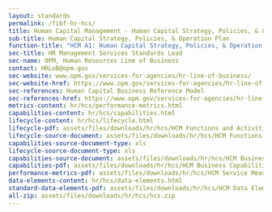 ```yaml
---
layout: standards
permalink: /fibf-hr-hcs/
title: Human Capital Management - Human Capital Strategy, Policies, & Operation Plan
sub-title: Human Capital Strategy, Policies, & Operation Plan
function-title: "HCM A1: Human Capital Strategy, Policies, & Operation Plan"
sec-title: HR Management Services Standards Lead
sec-name: OPM, Human Resources Line of Business
contact: HRLoB@opm.gov
sec-website: www.opm.gov/services-for-agencies/hr-line-of-business/
sec-website-href: https://www.opm.gov/services-for-agencies/hr-line-of-business/
sec-references: Human Capital Business Reference Model
sec-references-href: https://www.opm.gov/services-for-agencies/hr-line-of-business/hc-business-reference-model/
metrics-content: hr/hcs/performance-metrics.html
capabilities-content: hr/hcs/capabilities.html
lifecycle-content: hr/hcs/lifecycle.html
lifecycle-pdf: assets/files/downloads/hr/hcs/HCM Functions and Activities_A1 (Agency Human Capital Strategy, Policies, and Operation Plan).xlsx
lifecycle-source-document: assets/files/downloads/hr/hcs/HCM Functions and Activities_A1 (Agency Human Capital Strategy, Policies, and Operation Plan).xlsx
capabilities-source-document-type: xls
lifecycle-source-document-type: xls
capabilities-source-document: assets/files/downloads/hr/hcs/HCM Business Capabilities_A1 (Agency Human Capital Strategy, Policies, and Operation Plan).xlsx
capabilities-pdf: assets/files/downloads/hr/hcs/HCM Business Capabilities_A1 (Agency Human Capital Strategy, Policies, and Operation Plan).xlsx
performance-metrics-pdf: assets/files/downloads/hr/hcs/HCM Service Measures_A1 (Agency Human Capital Strategy, Policies, and Operation Plan).xlsx
data-elements-content: hr/hcs/data-elements.html
standard-data-elements-pdf: assets/files/downloads/hr/hcs/HCM Data Elements_A1 (Agency Human Capital Strategy, Policies, and Operation Plan).xlsx
all-zip: assets/files/downloads/hr/hcs/hcs.zip
---
```

